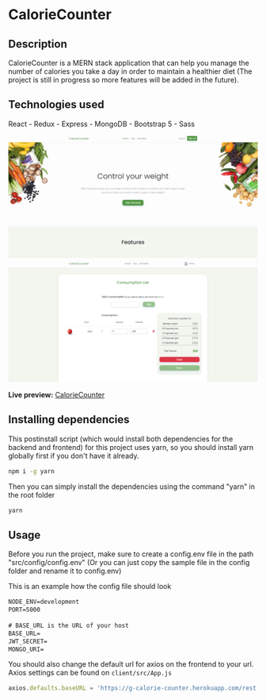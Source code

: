 # CalorieCounter

## Description

CalorieCounter is a MERN stack application that can help you manage the number of calories you take a day in order to maintain a healthier diet (The project is still in progress so more features will be added in the future).

## Technologies used

React - Redux - Express - MongoDB - Bootstrap 5 - Sass

<div><img src="./screenshots/screenshot1.png" width="800" alt="Home Page"></div>

<div><img src="./screenshots/screenshot2.png" width="800" alt="Consumption List Page"></div>

**Live preview:** [CalorieCounter](https://g-calorie-counter.herokuapp.com/)

## Installing dependencies

This postinstall script (which would install both dependencies for the backend and frontend) for this project uses yarn, so you should install yarn globally first if you don't have it already.

```sh
npm i -g yarn
```

Then you can simply install the dependencies using the command "yarn" in the root folder

```sh
yarn
```

## Usage

Before you run the project, make sure to create a config.env file in the path "src/config/config.env" (Or you can just copy the sample file in the config folder and rename it to config.env)

This is an example how the config file should look

```.env
NODE_ENV=development
PORT=5000

# BASE_URL is the URL of your host
BASE_URL=
JWT_SECRET=
MONGO_URI=
```

You should also change the default url for axios on the frontend to your url. Axios settings can be found on `client/src/App.js`

```jsx
axios.defaults.baseURL = 'https://g-calorie-counter.herokuapp.com/rest';
```
